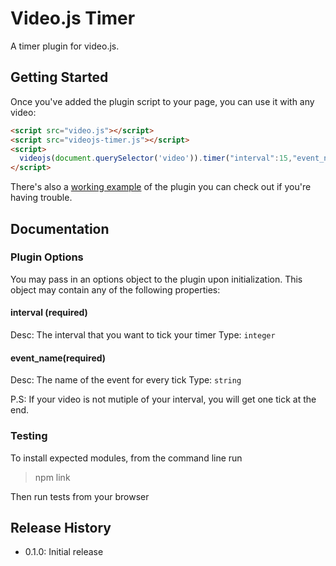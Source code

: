 # Video.js Timer

A timer plugin for video.js.

## Getting Started

Once you've added the plugin script to your page, you can use it with any video:

```html
<script src="video.js"></script>
<script src="videojs-timer.js"></script>
<script>
  videojs(document.querySelector('video')).timer("interval":15,"event_name":"test");
</script>
```

There's also a [working example](example.html) of the plugin you can check out if you're having trouble.

## Documentation
### Plugin Options

You may pass in an options object to the plugin upon initialization. This
object may contain any of the following properties:

#### interval (required)
Desc: The interval that you want to tick your timer
Type: `integer`

#### event_name(required)
Desc: The name of the event for every tick
Type: `string`

P.S:
If your video is not mutiple of your interval, you will get one tick at the end.

### Testing

To install expected modules, from the command line run
>npm link

Then run tests from your browser

## Release History

 - 0.1.0: Initial release
